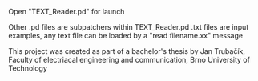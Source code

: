 Open "TEXT_Reader.pd" for launch

Other .pd files are subpatchers within TEXT_Reader.pd
.txt files are input examples, any text file can be loaded by a "read filename.xx" message

This project was created as part of a bachelor's thesis by Jan Trubačík,
Faculty of electriacal engineering and communication, Brno University of Technology

